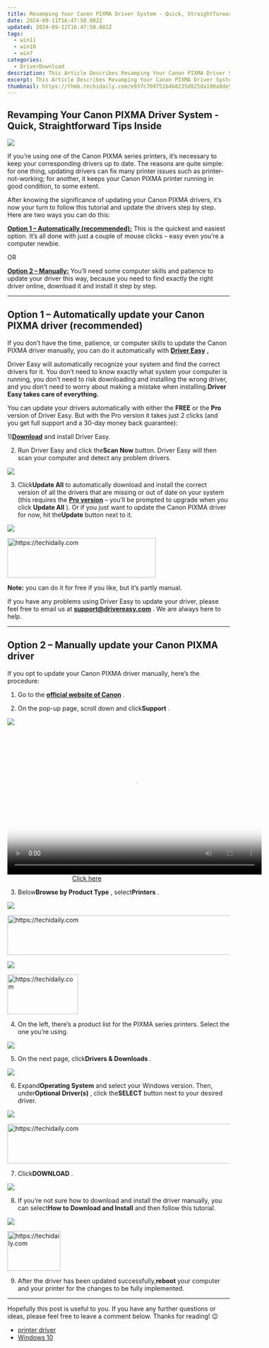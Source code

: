 ```yaml
---
title: Revamping Your Canon PIXMA Driver System - Quick, Straightforward Tips Inside
date: 2024-09-11T16:47:50.082Z
updated: 2024-09-12T16:47:50.082Z
tags:
  - win11
  - win10
  - win7
categories:
  - DriverDownload
description: This Article Describes Revamping Your Canon PIXMA Driver System - Quick, Straightforward Tips Inside
excerpt: This Article Describes Revamping Your Canon PIXMA Driver System - Quick, Straightforward Tips Inside
thumbnail: https://thmb.techidaily.com/e937c769751b4b8235d825da190a8de514c18ce6c728b4bc630fa21c8db2efdc.jpg
---
```


## Revamping Your Canon PIXMA Driver System - Quick, Straightforward Tips Inside

![](https://images.drivereasy.com/wp-content/uploads/2019/05/Snap60-1024x634.png)

 If you’re using one of the Canon PIXMA series printers, it’s necessary to keep your corresponding drivers up to date. The reasons are quite simple: for one thing, updating drivers can fix many printer issues such as printer-not-working; for another, it keeps your Canon PIXMA printer running in good condition, to some extent.

 After knowing the significance of updating your Canon PIXMA drivers, it’s now your turn to follow this tutorial and update the drivers step by step. Here are two ways you can do this:

**[Option 1 – Automatically (recommended):](https://www.drivereasy.com/knowledge/how-to-update-canon-pixma-drivers/#option1)**  This is the quickest and easiest option. It’s all done with just a couple of mouse clicks – easy even you’re a computer newbie.

OR

**[Option 2 – Manually:](https://tools.techidaily.com/drivereasy/download/)**  You’ll need some computer skills and patience to update your driver this way, because you need to find exactly the right driver online, download it and install it step by step.

---

## Option 1 – Automatically update your Canon PIXMA driver (recommended)

 If you don’t have the time, patience, or computer skills to update the Canon PIXMA driver manually, you can do it automatically with **[Driver Easy](https://tools.techidaily.com/drivereasy/download/)** [.](https://tools.techidaily.com/drivereasy/download/)

 Driver Easy will automatically recognize your system and find the correct drivers for it. You don’t need to know exactly what system your computer is running, you don’t need to risk downloading and installing the wrong driver, and you don’t need to worry about making a mistake when installing.**Driver Easy takes care of everything.**

 You can update your drivers automatically with either the **FREE**  or the **Pro**  version of Driver Easy. But with the Pro version it takes just 2 clicks (and you get full support and a 30-day money back guarantee):

 1)[**Download**](https://tools.techidaily.com/drivereasy/download/) and install Driver Easy.

 2) Run Driver Easy and click the**Scan Now** button. Driver Easy will then scan your computer and detect any problem drivers.

![](https://images.drivereasy.com/wp-content/uploads/2019/11/image-123.png)

 3) Click**Update All** to automatically download and install the correct version of all the drivers that are missing or out of date on your system (this requires the **[Pro version](https://tools.techidaily.com/drivereasy/download/)**  – you’ll be prompted to upgrade when you click **Update All** ). Or if you just want to update the Canon PIXMA driver for now, hit the**Update** button next to it.

![](https://images.drivereasy.com/wp-content/uploads/2019/11/image-124.png)

<!-- affiliate ads begin -->
<a href="https://aligracehair.sjv.io/c/5597632/2115918/19272" target="_top" id="2115918">
  <img src="//a.impactradius-go.com/display-ad/19272-2115918" border="0" alt="https://techidaily.com" width="336" height="90"/>
</a>
<img height="0" width="0" src="https://aligracehair.sjv.io/i/5597632/2115918/19272" style="position:absolute;visibility:hidden;" border="0" />
<!-- affiliate ads end -->

**Note:** you can do it for free if you like, but it’s partly manual.

 If you have any problems using Driver Easy to update your driver, please feel free to email us at **<support@drivereasy.com>** . We are always here to help.

---

## Option 2 – Manually update your Canon PIXMA driver

 If you opt to update your Canon PIXMA driver manually, here’s the procedure:

 1) Go to the **[official website of Canon](https://www.usa.canon.com/internet/portal/us/home)**  .

 2) On the pop-up page, scroll down and click**Support** .

![](https://images.drivereasy.com/wp-content/uploads/2019/05/image-75.png)

<!-- affiliate ads begin -->
<span id="1160850">
					<video width="576" height="324" style="cursor:pointer"
           poster="//a.impactradius-go.com/display-clicktoplayimage/1160850.png"
           onclick="if(!this.playClicked){this.play();this.setAttribute('controls',true);this.playClicked=true;}">
	   <source src="//a.impactradius-go.com/display-ad/14559-1160850">
	   <img src="//a.impactradius-go.com/display-clicktoplayimage/1160850.png" style="border: none; height: 100%; width: 100%; object-fit: contain">
	</video>
	<div style="width:360px;text-align:center"><a href="javascript:window.open(decodeURIComponent('https%3A%2F%2Fpropmoneyinc.pxf.io%2Fc%2F5597632%2F1160850%2F14559'), '_blank');void(0);">Click here</a></div>
</span>
<img height="0" width="0" src="https://imp.pxf.io/i/5597632/1160850/14559" style="position:absolute;visibility:hidden;" border="0" />
<!-- affiliate ads end -->

 3) Below**Browse by Product Type** , select**Printers** .

![](https://images.drivereasy.com/wp-content/uploads/2019/05/image-88.png)

<!-- affiliate ads begin -->
<a href="https://ursime.pxf.io/c/5597632/2136545/16384" target="_top" id="2136545">
  <img src="//a.impactradius-go.com/display-ad/16384-2136545" border="0" alt="https://techidaily.com" width="728" height="90"/>
</a>
<img height="0" width="0" src="https://ursime.pxf.io/i/5597632/2136545/16384" style="position:absolute;visibility:hidden;" border="0" />
<!-- affiliate ads end -->

![](https://images.drivereasy.com/wp-content/uploads/2019/05/image-77.png)

<!-- affiliate ads begin -->
<a href="https://aligracehair.sjv.io/c/5597632/2115928/19272" target="_top" id="2115928">
  <img src="//a.impactradius-go.com/display-ad/19272-2115928" border="0" alt="https://techidaily.com" width="160" height="90"/>
</a>
<img height="0" width="0" src="https://aligracehair.sjv.io/i/5597632/2115928/19272" style="position:absolute;visibility:hidden;" border="0" />
<!-- affiliate ads end -->

 4) On the left, there’s a product list for the PIXMA series printers. Select the one you’re using.

![](https://images.drivereasy.com/wp-content/uploads/2019/05/image-78.png)

 5) On the next page, click**Drivers & Downloads** .

![](https://images.drivereasy.com/wp-content/uploads/2019/05/image-101.png)

 6) Expand**Operating System** and select your Windows version. Then, under**Optional Driver(s)** , click the**SELECT** button next to your desired driver.

![](https://images.drivereasy.com/wp-content/uploads/2019/05/image-84-1024x168.png)

<!-- affiliate ads begin -->
<a href="https://appsumo.8odi.net/c/5597632/2123727/7443" target="_top" id="2123727">
  <img src="//a.impactradius-go.com/display-ad/7443-2123727" border="0" alt="https://techidaily.com" width="728" height="90"/>
</a>
<img height="0" width="0" src="https://appsumo.8odi.net/i/5597632/2123727/7443" style="position:absolute;visibility:hidden;" border="0" />
<!-- affiliate ads end -->

 7) Click**DOWNLOAD** .

![](https://images.drivereasy.com/wp-content/uploads/2019/05/image-85.png)

 8) If you’re not sure how to download and install the driver manually, you can select**How to Download and Install** and then follow this tutorial.

![](https://images.drivereasy.com/wp-content/uploads/2019/05/image-86.png)

<!-- affiliate ads begin -->
<a href="https://aligracehair.sjv.io/c/5597632/2115926/19272" target="_top" id="2115926">
  <img src="//a.impactradius-go.com/display-ad/19272-2115926" border="0" alt="https://techidaily.com" width="120" height="90"/>
</a>
<img height="0" width="0" src="https://aligracehair.sjv.io/i/5597632/2115926/19272" style="position:absolute;visibility:hidden;" border="0" />
<!-- affiliate ads end -->

 9) After the driver has been updated successfully,**reboot** your computer and your printer for the changes to be fully implemented.

---

 Hopefully this post is useful to you. If you have any further questions or ideas, please feel free to leave a comment below. Thanks for reading! 😉

* [printer driver](https://tools.techidaily.com/drivereasy/download/)
* [Windows 10](https://tools.techidaily.com/drivereasy/download/)

<ins class="adsbygoogle"
     style="display:block"
     data-ad-format="autorelaxed"
     data-ad-client="ca-pub-7571918770474297"
     data-ad-slot="1223367746"></ins>

<ins class="adsbygoogle"
     style="display:block"
     data-ad-client="ca-pub-7571918770474297"
     data-ad-slot="8358498916"
     data-ad-format="auto"
     data-full-width-responsive="true"></ins>



